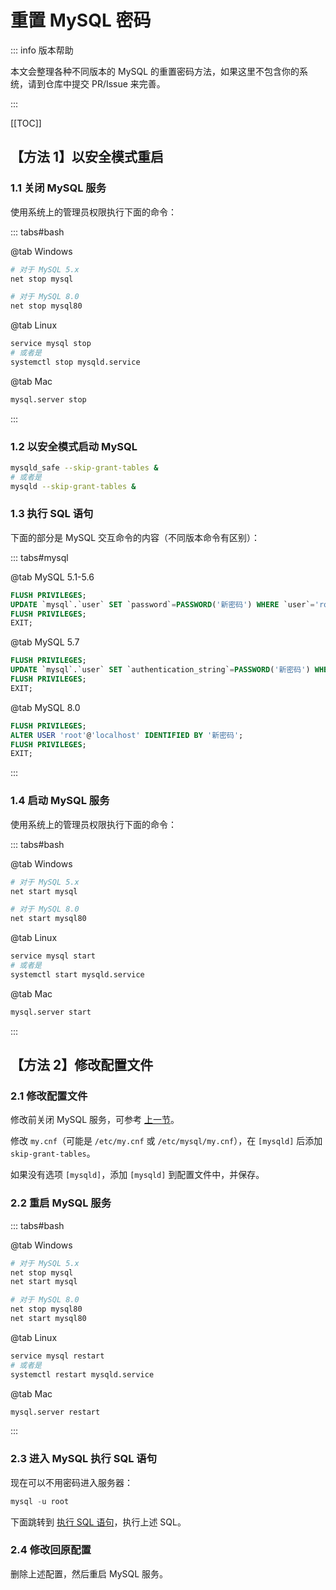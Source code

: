 # 重置 MySQL 密码

::: info 版本帮助

本文会整理各种不同版本的 MySQL 的重置密码方法，如果这里不包含你的系统，请到仓库中提交 PR/Issue 来完善。

:::

[[TOC]]

## 【方法 1】以安全模式重启

### 1.1 关闭 MySQL 服务

使用系统上的管理员权限执行下面的命令：

::: tabs#bash

@tab Windows

```bash
# 对于 MySQL 5.x
net stop mysql

# 对于 MySQL 8.0
net stop mysql80
```

@tab Linux

```bash
service mysql stop
# 或者是
systemctl stop mysqld.service
```

@tab Mac

```bash
mysql.server stop
```

:::

### 1.2 以安全模式启动 MySQL

```bash
mysqld_safe --skip-grant-tables &
# 或者是
mysqld --skip-grant-tables &
```

### 1.3 执行 SQL 语句

下面的部分是 MySQL 交互命令的内容（不同版本命令有区别）：

::: tabs#mysql

@tab MySQL 5.1-5.6

```sql
FLUSH PRIVILEGES;
UPDATE `mysql`.`user` SET `password`=PASSWORD('新密码') WHERE `user`='root';
FLUSH PRIVILEGES;
EXIT;
```

@tab MySQL 5.7

```sql
FLUSH PRIVILEGES;
UPDATE `mysql`.`user` SET `authentication_string`=PASSWORD('新密码') WHERE `user`='root';
FLUSH PRIVILEGES;
EXIT;
```

@tab MySQL 8.0

```sql
FLUSH PRIVILEGES;
ALTER USER 'root'@'localhost' IDENTIFIED BY '新密码';
FLUSH PRIVILEGES;
EXIT;
```

:::

### 1.4 启动 MySQL 服务

使用系统上的管理员权限执行下面的命令：

::: tabs#bash

@tab Windows

```bash
# 对于 MySQL 5.x
net start mysql

# 对于 MySQL 8.0
net start mysql80
```

@tab Linux

```bash
service mysql start
# 或者是
systemctl start mysqld.service
```

@tab Mac

```bash
mysql.server start
```

:::

## 【方法 2】修改配置文件

### 2.1 修改配置文件

修改前关闭 MySQL 服务，可参考 [上一节](#11-关闭-mysql-服务)。

修改 `my.cnf`（可能是 `/etc/my.cnf` 或 `/etc/mysql/my.cnf`），在 `[mysqld]` 后添加 `skip-grant-tables`。

如果没有选项 `[mysqld]`，添加 `[mysqld]` 到配置文件中，并保存。

### 2.2 重启 MySQL 服务

::: tabs#bash

@tab Windows

```bash
# 对于 MySQL 5.x
net stop mysql
net start mysql

# 对于 MySQL 8.0
net stop mysql80
net start mysql80
```

@tab Linux

```bash
service mysql restart
# 或者是
systemctl restart mysqld.service
```

@tab Mac

```bash
mysql.server restart
```

:::

### 2.3 进入 MySQL 执行 SQL 语句

现在可以不用密码进入服务器：

```sql
mysql -u root
```

下面跳转到 [执行 SQL 语句](#13-执行-sql-语句)，执行上述 SQL。

### 2.4 修改回原配置

删除上述配置，然后重启 MySQL 服务。
